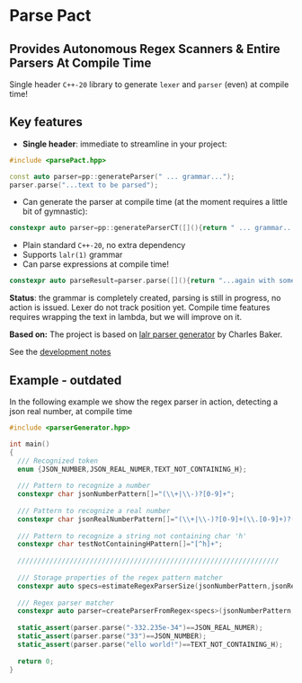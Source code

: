 # Parse Pact
## Provides Autonomous Regex Scanners & Entire Parsers At Compile Time

Single header `C++-20` library to generate `lexer` and `parser` (even) at compile time!

## Key features
- __Single header__: immediate to streamline in your project:

```c++
#include <parsePact.hpp>

const auto parser=pp::generateParser(" ... grammar...");
parser.parse("...text to be parsed");
```
- Can generate the parser at compile time (at the moment requires a little bit of gymnastic):
```c++
constexpr auto parser=pp::generateParserCT([](){return " ... grammar...";});
```
- Plain standard `C++-20`, no extra dependency
- Supports `lalr(1)` grammar
- Can parse expressions at compile time!
```c++
constexpr auto parseResult=parser.parse([](){return "...again with some gymnastic";});
```

**Status**: the grammar is completely created, parsing is still in
progress, no action is issued. Lexer do not track position yet. Compile time features requires wrapping the text in lambda, but we will improve on it.

**Based on:** The project is based on [lalr parser
generator](https://github.com/cwbaker/lalr/) by Charles Baker.

See the [development notes](doc/develop.md)

## Example - outdated
In the following example we show the regex parser in action, detecting a json real number, at compile time
```c++
#include <parserGenerator.hpp>

int main()
{
  /// Recognized token
  enum {JSON_NUMBER,JSON_REAL_NUMER,TEXT_NOT_CONTAINING_H};
  
  /// Pattern to recognize a number
  constexpr char jsonNumberPattern[]="(\\+|\\-)?[0-9]+";
  
  /// Pattern to recognize a real number
  constexpr char jsonRealNumberPattern[]="(\\+|\\-)?[0-9]+(\\.[0-9]+)?((e|E)(\\+|\\-)?[0-9]+)?";
  
  /// Pattern to recognize a string not containing char 'h'
  constexpr char testNotContainingHPattern[]="[^h]+";
  
  /////////////////////////////////////////////////////////////////
  
  /// Storage properties of the regex pattern matcher
  constexpr auto specs=estimateRegexParserSize(jsonNumberPattern,jsonRealNumberPattern,testNotContainingHPattern);
  
  /// Regex parser matcher
  constexpr auto parser=createParserFromRegex<specs>(jsonNumberPattern,jsonRealNumberPattern,testNotContainingHPattern);
  
  static_assert(parser.parse("-332.235e-34")==JSON_REAL_NUMER);
  static_assert(parser.parse("33")==JSON_NUMBER);
  static_assert(parser.parse("ello world!")==TEXT_NOT_CONTAINING_H);
  
  return 0;
}
```
